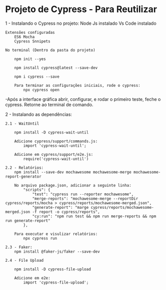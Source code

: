 # Projeto de Cypress - Para Reutilizar

1 - Instalando o Cypress no projeto:
    Node Js instalado
    Vs Code instalado

    Extensões configuradas
        ES6 Mocha
        Cypress Snnipets

    No terminal (Dentro da pasta do projeto)

        npm init --yes

        npm install cypress@latest --save-dev

        npm i cypress --save

        Para terminar as configurações iniciais, rode o cypress:
            npx cypress open

-Após a interface gráfica abrir, configurar, e rodar o primeiro teste, feche o cypress.
Retorne ao terminal de comando.

2 - Instalando as dependências:

    2.1 - WaitUntil

        npm install -D cypress-wait-until

        Adicione cypress/support/commands.js:
            import 'cypress-wait-until';
        
        Adicione em cypress/support/e2e.js:
            require('cypress-wait-until')

    2.2 - Relatórios:
        npm install --save-dev mochawesome mochawesome-merge mochawesome-report-generator

        No arquivo package.json, adicionar a seguinte linha:
            "scripts": {
                "test": "cypress run --reporter mochawesome",
                "merge-reports": "mochawesome-merge --reportDir cypress/reports/mocha > cypress/reports/mochawesome-merged.json",
                "generate-report": "marge cypress/reports/mochawesome-merged.json -f report -o cypress/reports",
                "cy:run": "npm run test && npm run merge-reports && npm run generate-report"
            },

        Para executar e visulizar relatórios:
            npx cypress run

    2.3 - Faker:
        npm install @faker-js/faker --save-dev

    2.4 - File Upload

        npm install -D cypress-file-upload

        Adicione em e2e:
            import 'cypress-file-upload';